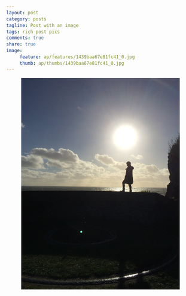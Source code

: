 ```yaml
---
layout: post
category: posts
tagline: Post with an image
tags: rich post pics
comments: true
share: true
image: 
     feature: ap/features/1439baa67e81fc41_0.jpg
     thumb: ap/thumbs/1439baa67e81fc41_0.jpg
---
```



<figure class="">
<a href = "/images/ap/1439baa67e81fc41_0.jpg">
<img src="/images/ap/1439baa67e81fc41_0.jpg">
</a></figure>